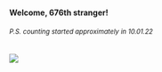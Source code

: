 #### Welcome, 676th stranger!

###### <sup>P.S. counting started approximately in 10.01.22</sup>

<img src="https://kraftwerk28.pp.ua/vcnt.png"></img>
